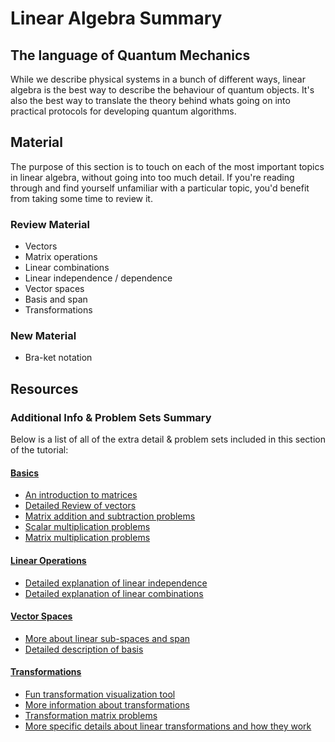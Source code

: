 # Linear Algebra Summary

## The language of Quantum Mechanics

While we describe physical systems in a bunch of different ways, linear algebra is the best way to describe the behaviour of quantum objects. It's also the best way to translate the theory behind whats going on into practical protocols for developing quantum algorithms.

## Material

The purpose of this section is to touch on each of the most important topics in linear algebra, without going into too much detail. If you're reading through and find yourself unfamiliar with a particular topic, you'd benefit from taking some time to review it.

### Review Material

* Vectors
* Matrix operations
* Linear combinations
* Linear independence / dependence
* Vector spaces
* Basis and span
* Transformations

### New Material

* Bra-ket notation

## Resources

### Additional Info & Problem Sets Summary

Below is a list of all of the extra detail & problem sets included in this section of the tutorial:

#### [Basics](../basics.md)

* [An introduction to matrices](https://www.khanacademy.org/math/algebra-home/alg-matrices/alg-intro-to-matrices/v/introduction-to-the-matrix)
* [Detailed Review of vectors](https://www.khanacademy.org/math/linear-algebra/vectors-and-spaces/vectors/v/vector-introduction-linear-algebra)
* [Matrix addition and subtraction problems](https://www.khanacademy.org/math/precalculus/x9e81a4f98389efdf:matrices/x9e81a4f98389efdf:adding-and-subtracting-matrices/e/matrix_addition_and_subtraction)
* [Scalar multiplication problems](https://www.khanacademy.org/math/precalculus/x9e81a4f98389efdf:matrices/x9e81a4f98389efdf:multiplying-matrices-by-scalars/e/scalar_matrix_multiplication)
* [Matrix multiplication problems](https://www.khanacademy.org/math/precalculus/x9e81a4f98389efdf:matrices/x9e81a4f98389efdf:multiplying-matrices-by-matrices/e/multiplying_a_matrix_by_a_matrix)

#### [Linear Operations](../vector-relationships.md)

* [Detailed explanation of linear independence](https://www.khanacademy.org/math/linear-algebra/vectors-and-spaces/linear-independence/v/linear-algebra-introduction-to-linear-independence)
* [Detailed explanation of linear combinations](https://www.khanacademy.org/math/linear-algebra/vectors-and-spaces/linear-combinations/v/linear-combinations-and-span)

#### [Vector Spaces](../space-dimension-and-span.md)

* [More about linear sub-spaces and span](https://www.khanacademy.org/math/linear-algebra/vectors-and-spaces/subspace-basis/v/linear-subspaces)
* [Detailed description of basis](https://www.khanacademy.org/math/linear-algebra/vectors-and-spaces/subspace-basis/v/linear-algebra-basis-of-a-subspace)

#### [Transformations](../transformations.md)

* [Fun transformation visualization tool](https://demonstrations.wolfram.com/MatrixTransformation/)
* [More information about transformations](https://www.khanacademy.org/math/precalculus/x9e81a4f98389efdf:matrices/x9e81a4f98389efdf:matrices-as-transformations/v/transforming-position-vector)
* [Transformation matrix problems](https://www.khanacademy.org/math/algebra-home/alg-matrices/alg-matrices-as-transformations/e/multiplying_a_matrix_by_a_vector)
* [More specific details about linear transformations and how they work](https://www.khanacademy.org/math/linear-algebra/matrix-transformations/linear-transformations/v/linear-transformations)

